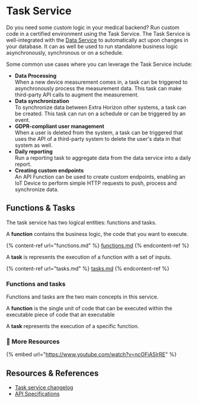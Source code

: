 # Task Service

Do you need some custom logic in your medical backend? Run custom code in a certified environment using the Task Service. The Task Service is well-integrated with the [Data Service](../../manage-data/data-service/#intro) to automatically act upon changes in your database. It can as well be used to run standalone business logic asynchronously, synchronous or on a schedule.

Some common use cases where you can leverage the Task Service include:

* **Data Processing**\
  When a new device measurement comes in, a task can be triggered to asynchronously process the measurement data. This task can make third-party API calls to augment the measurement.
* **Data synchronization**\
  To synchronize data between Extra Horizon other systems, a task can be created. This task can run on a schedule or can be triggered by an event.
* **GDPR-compliant user management**\
  When a user is deleted from the system, a task can be triggered that uses the API of a third-party system to delete the user's data in that system as well.
* **Daily reporting**\
  Run a reporting task to aggregate data from the data service into a daily report.
* **Creating custom endpoints**\
  An API Function can be used to create custom endpoints, enabling an IoT Device to perform simple HTTP requests to push, process and synchronize data.

## Functions & Tasks

The task service has two logical entities: functions and tasks.

A **function** contains the business logic, the code that you want to execute.

{% content-ref url="functions.md" %}
[functions.md](functions.md)
{% endcontent-ref %}

A **task** is represents the execution of a function with a set of inputs.

{% content-ref url="tasks.md" %}
[tasks.md](tasks.md)
{% endcontent-ref %}

### Functions and tasks

Functions and tasks are the two main concepts in this service.

A **function** is the single unit of code that can be executed within the executable piece of code that an executable

A **task** represents the execution of a specific function.

### 🔗 More Resources

{% embed url="https://www.youtube.com/watch?v=ncOFiA5lrRE" %}

## Resources & References

* [Task service changelog](https://docs.extrahorizon.com/extrahorizon/api-reference/changelog-chronological/changelog-service#tasks-service)
* [API Specifications](https://docs.extrahorizon.com/extrahorizon/api-reference/api-specs)

##
